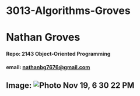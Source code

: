 # 3013-Algorithms-Groves
 # Nathan Groves 
#### Repo: 2143 Object-Oriented Programming
#### email: nathanbg7676@gmail.com 
## Image: ![Photo Nov 19, 6 30 22 PM](https://user-images.githubusercontent.com/104415198/186821172-cbc116b7-38ab-4d62-9d6b-43e17c04ef0d.jpg)
